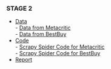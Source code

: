 ### STAGE 2
* [Data](https://github.com/sugadev/CS839/tree/master/Stage%202/Data)
  <br/>  - [Data from Metacritic](https://github.com/sugadev/CS839/blob/master/Stage%202/Data/metacritic_music.csv)
  <br/>  - [Data from BestBuy](https://github.com/sugadev/CS839/blob/master/Stage%202/Data/bestbuy_music.csv)
* [Code](https://github.com/sugadev/CS839/tree/master/Stage%202/Code/cs839)
  <br/>  - [Scrapy Spider Code for Metacritic](https://github.com/sugadev/CS839/blob/master/Stage%202/Code/cs839/spiders/Metacrytic_spider.py)
  <br/>  - [Scrapy Spider Code for BestBuy](https://github.com/sugadev/CS839/blob/master/Stage%202/Code/cs839/spiders/BestBuy_spider.py)
* [Report](https://github.com/sugadev/CS839/blob/master/Stage%202/Stage2_Report.pdf)
